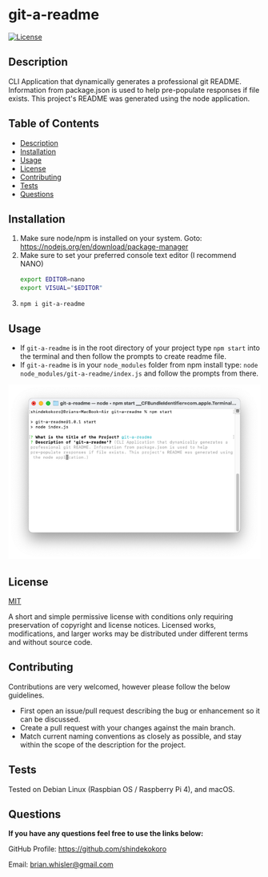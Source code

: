 # git-a-readme

[![License](https://img.shields.io/github/license/shindekokoro/git-a-readme)](http://choosealicense.com/licenses/mit/)
## Description
CLI Application that dynamically generates a professional git README. Information from package.json is used to help pre-populate responses if file exists. This project's README was generated using the node application.
## Table of Contents
- [Description](#description)
- [Installation](#installation)
- [Usage](#usage)
- [License](#license)
- [Contributing](#contributing)
- [Tests](#tests)
- [Questions](#questions)

## Installation
1. Make sure node/npm is installed on your system. Goto: 
https://nodejs.org/en/download/package-manager
2. Make sure to set your preferred console text editor (I recommend NANO)
   ```sh
   export EDITOR=nano
   export VISUAL="$EDITOR"
   ```
3. `npm i git-a-readme`

## Usage
- If `git-a-readme` is in the root directory of your project type `npm start` into the terminal and then follow the prompts to create readme file.
- If `git-a-readme` is in your `node_modules` folder from npm install type: `node node_modules/git-a-readme/index.js` and follow the prompts from there.


<p align="center">
<img src="https://raw.githubusercontent.com/shindekokoro/git-a-readme/main/assets/images/preview.png">
</p>

## License
[MIT](http://choosealicense.com/licenses/mit/)

A short and simple permissive license with conditions only requiring preservation of copyright and license notices. Licensed works, modifications, and larger works may be distributed under different terms and without source code.
## Contributing
Contributions are very welcomed, however please follow the below 
guidelines.

- First open an issue/pull request describing the bug or enhancement so it 
can be discussed.
- Create a pull request with your changes against the main branch.
- Match current naming conventions as closely as possible, and stay 
within the scope of the description for the project.

## Tests
Tested on Debian Linux (Raspbian OS / Raspberry Pi 4), and macOS.
## Questions
**If you have any questions feel free to use the links below:**

GitHub Profile: https://github.com/shindekokoro

Email: brian.whisler@gmail.com
